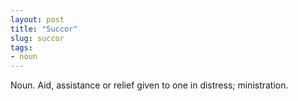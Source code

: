```yaml
---
layout: post
title: "Succor"
slug: succor
tags:
- noun
---
```


Noun. Aid, assistance or relief given to one in distress; ministration. 
